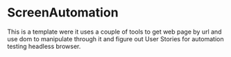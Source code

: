 # ScreenAutomation
This is a template were it uses a couple of tools to get web page by url and use dom to manipulate through it and figure out User Stories for automation testing headless browser.
